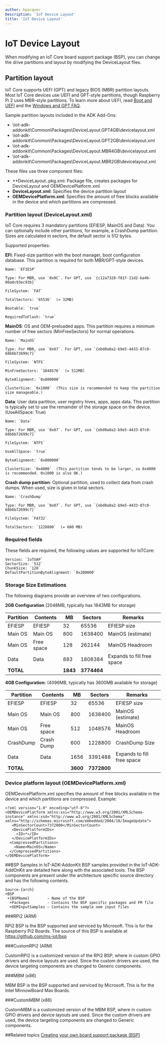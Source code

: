 ```yaml
---
author: kpacquer
Description: 'IoT Device Layout'
title: 'IoT Device Layout'
---
```


# IoT Device Layout

When modifying an IoT Core board support package (BSP), you can change the drive partitions and layout by modifying the DeviceLayout files.

## Partition layout

IoT Core supports UEFI (GPT) and legacy BIOS (MBR) partition layouts. Most IoT Core devices use UEFI and GPT-style partitions, though Raspberry Pi 2 uses MBR-style partitions. To learn more about UEFI, read [Boot and UEFI](https://msdn.microsoft.com/windows/hardware/drivers/bringup/boot-and-uefi) and the [Windows and GPT FAQ](https://msdn.microsoft.com/en-us/library/windows/hardware/dn640535(v=vs.85).aspx).  

Sample partition layouts included in the ADK Add-Ons:
-  \iot-adk-addonkit\Common\Packages\DeviceLayout.GPT4GB\devicelayout.xml
-  \iot-adk-addonkit\Common\Packages\DeviceLayout.GPT2GB\devicelayout.xml
-  \iot-adk-addonkit\Common\Packages\DeviceLayout.MBR4GB\devicelayout.xml
-  \iot-adk-addonkit\Common\Packages\DeviceLayout.MBR2GB\devicelayout.xml

These files use three component files:
-  **DeviceLayout.<Name>.pkg.xml: Package file, creates packages for DeviceLayout and OEMDevicePlatform.xml.
-  **DeviceLayout.xml**: Specifies the device partition layout
-  **OEMDevicePlatform.xml**: Specifies the amount of free blocks available in the device and which partitions are compressed.

### Partition layout (DeviceLayout.xml)

IoT Core requires 3 mandatory partitions (EFIESP, MainOS and Data).  You can optionally include other partitions, for example, a CrashDump partition. 
Sizes are calculated in sectors, the default sector is 512 bytes. 

Supported properties:

**EFI**: Fixed-size partition with the boot manager, boot configuration database. This partition is required for both MBR/GPT-style devices.

    Name: `EFIESP`
	
	Type: For MBR, use `0x0C`. For GPT, use `{c12a7328-f81f-11d2-ba4b-00a0c93ec93b}`
	
	FileSystem: `FAT`
	
	TotalSectors: `65536`  (= 32MB)
	
	Bootable: `true`
	
	RequiredToFlash: `true`
	
**MainOS**: OS and OEM-preloaded apps. This partition requires a minimum number of free sectors (MinFreeSectors) for normal operations. 

    Name: `MainOS`
	
    Type: For MBR, use `0x07`. For GPT, use `{ebd0a0a2-b9e5-4433-87c0-68b6b72699c7}`
	
	FileSystem: `NTFS`
	
    MinFreeSectors: `1048576`  (= 512MB)
	
	ByteAlignment: `0x800000`
	
    ClusterSize: `0x1000`  (This size is recommended to keep the partition size manageable.)
	
**Data**: User data partition, user registry hives, apps, apps data. This partition is typically set to use the remainder of the storage space on the device. (UseAllSpace: True)
    
	Name: `Data`
    
	Type: For MBR, use `0x07`. For GPT, use `{ebd0a0a2-b9e5-4433-87c0-68b6b72699c7}`
	
	FileSystem: `NTFS`
	
	UseAllSpace: `true`
	
	ByteAlignment: `0x800000`
	
    ClusterSize: `0x4000`  (This partition tends to be larger, so 0x4000 is recommended. 0x1000 is also OK.)

**Crash dump partition**: Optional partition, used to collect data from crash dumps. When used, size is given in total sectors.

    Name: `CrashDump`
   
    Type: For MBR, use `0x07`. For GPT, use `{ebd0a0a2-b9e5-4433-87c0-68b6b72699c7}`
	
    FileSystem: `FAT32`
   
    TotalSectors: `1228800`  (= 600 MB)

### Required fields

These fields are required, the following values are supported for IoTCore: 

    Version: `IoTUAP`
	SectorSize: `512`
	ChunkSize: `128`
	DefaultPartitionByteAlignment: `0x200000`
	
### Storage Size Estimations 

The following diagrams provide an overview of two configurations. 

**2GB Configuration**  (2048MB, typically has 1843MB for storage)

|Partition    |Contents   |MB   |Sectors |Remarks                    |
|-------------|-----------|-----|--------|---------------------------|
|EFIESP       |EFIESP     |32   |65536   |EFIESP size                |
|Main OS      |Main OS    |800  |1638400 |MainOS (estimate)          |
|Main OS      |Free space |128  |262144  |MainOS Headroom            |
|Data         |Data       |883  |1808384 |Expands to fill free space |
|**TOTAL**        |           |**1843** |**3774464** |                           |


**4GB Configuration:**  (4096MB, typically has 3600MB available for storage)

|Partition    |Contents   |MB   |Sectors |Remarks                    |
|-------------|-----------|-----|--------|---------------------------|
|EFIESP       |EFIESP     |32   |65536   |EFIESP size                |
|Main OS      |Main OS    |800  |1638400 |MainOS (estimate)          |
|Main OS      |Free space |512  |1048576 |MainOS Headroom            |
|CrashDump    |Crash Dump |600  |1228800 |CrashDump Size             |
|Data         |Data       |1656 |3391488 |Expands to fill free space |
|**TOTAL**        |           |**3600** |**7372800** |                           |


### Device platform layout (OEMDevicePlatform.xml)

OEMDevicePlatform.xml specifies the amount of free blocks available in the device and which partitions are compressed. Example:
   ``` syntax
   <?xml version="1.0" encoding="utf-8"?>
   <OEMDevicePlatform xmlns:xsi="http://www.w3.org/2001/XMLSchema-instance" xmlns:xsd="http://www.w3.org/2001/XMLSchema" xmlns="http://schemas.microsoft.com/embedded/2004/10/ImageUpdate">
      <MinSectorCount>7372800</MinSectorCount>
      <DevicePlatformIDs>
        <ID>*</ID>
      </DevicePlatformIDs>
     <CompressedPartitions>
       <Name>MainOS</Name>
     </CompressedPartitions>
   </OEMDevicePlatform>
   ```

##BSP Samples in IoT-ADK-AddonKit
BSP samples provided in the IoT-ADK-AddOnKit are detailed here along with the associated tools.
The BSP components are present under the architecture specific source directory and has the following contents.
   ``` syntax
   Source-{arch}
  +BSP
    +{BSPName}        - Name of the BSP
     +Packages        - Contains the BSP specific packages and FM file
     +OEMInputSamples – Contains the sample oem input files 
   ```

###RPi2 (ARM)

RPi2 BSP is the BSP supported and serviced by Microsoft. This is for the Raspberry Pi2 Boards. The source of this BSP is available at https://github.com/ms-iot/bsp

###CustomRPi2 (ARM)

CustomRPi2 is a customized version of the RPi2 BSP, where in custom GPIO drivers and device layouts are used. Since the custom drivers are used, the device targeting components are changed to Generic components. 

###MBM (x86)

MBM BSP is the BSP supported and serviced by Microsoft. This is for the Intel MinnowBoard Max Boards.

###CustomMBM (x86)

CustomMBM is a customized version of the MBM BSP, where in custom GPIO drivers and device layouts are used. Since the custom drivers are used, the device targeting components are changed to Generic components.


##Related topics
[Creating your own board support package (BSP)](create-a-new-bsp.md)
